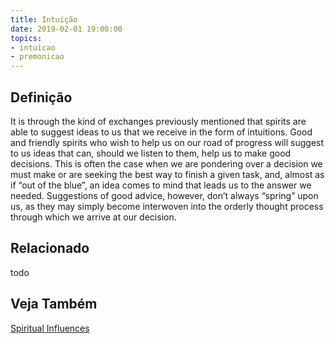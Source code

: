 ```yaml
---
title: Intuição
date: 2019-02-01 19:00:00
topics:
- intuicao
- premonicao
---
```


## Definição

It is through the kind of exchanges previously mentioned that spirits are able
to suggest ideas to us that we receive in the form of intuitions. Good and
friendly spirits who wish to help us on our road of progress will suggest to us
ideas that can, should we listen to them, help us to make good decisions. This
is often the case when we are pondering over a decision we must make or are
seeking the best way to finish a given task, and, almost as if “out of the
blue”, an idea comes to mind that leads us to the answer we needed. Suggestions
of good advice, however, don’t always “spring” upon us, as they may simply
become interwoven into the orderly thought process through which we arrive at
our decision.


## Relacionado
todo

## Veja Também
[Spiritual Influences](/spiritism/mediumship/spiritual-influences)  

